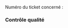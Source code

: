 <!-- Décrivez vos changements ici (optionnel pour les tous petits changements). -->

<!-- Indiquez ci-dessous les numéros des éventuels tickets (avec le # au début) corrigés par vos changements. Suivez ces instructions pour profiter de la gestion automatique des tickets liés : https://docs.github.com/en/issues/tracking-your-work-with-issues/linking-a-pull-request-to-an-issue. -->
Numéro du ticket concerné :

<!-- Si votre PR modifie du code Python, mettez à jour ou créez les tests unitaires associés. Signalez vos éventuelles difficultés afin que des contributeurs expérimentés puissent vous aider. -->

<!-- Si votre pull request requiert des actions particulières lors de la mise en production, renseignez-les ici afin qu’elles soient ajoutées au changelog lors du merge. -->

### Contrôle qualité

<!-- (optionnel) Donnez des instructions pour nous aider à vérifier vos changements.

Par exemple :

  - Lancez `python manage.py migrate` et `yarn test` ;
  - Créez un nouveau compte nommé `toto` ;
  - Envoyez un message privé à quelqu’un d’autre, le titre du message doit apparaître en rose. -->

<!-- Merci ! -->
